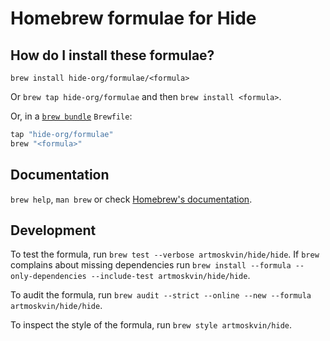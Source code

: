 # Homebrew formulae for Hide

## How do I install these formulae?

`brew install hide-org/formulae/<formula>`

Or `brew tap hide-org/formulae` and then `brew install <formula>`.

Or, in a [`brew bundle`](https://github.com/Homebrew/homebrew-bundle) `Brewfile`:

```ruby
tap "hide-org/formulae"
brew "<formula>"
```

## Documentation

`brew help`, `man brew` or check [Homebrew's documentation](https://docs.brew.sh).

## Development

To test the formula, run `brew test --verbose artmoskvin/hide/hide`. If `brew` complains about missing dependencies run `brew install --formula --only-dependencies --include-test artmoskvin/hide/hide`.

To audit the formula, run `brew audit --strict --online --new --formula artmoskvin/hide/hide`.

To inspect the style of the formula, run `brew style artmoskvin/hide`.
